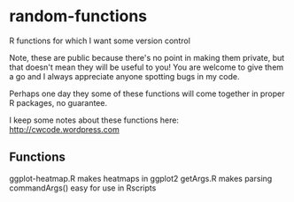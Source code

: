 random-functions
===

R functions for which I want some version control

Note, these are public because there's no point in making them private, but that doesn't mean they will be useful to you! You are welcome to give them a go and I always appreciate anyone spotting bugs in my code.

Perhaps one day they some of these functions will come together in proper R packages, no guarantee.

I keep some notes about these functions here: http://cwcode.wordpress.com

Functions
---

ggplot-heatmap.R makes heatmaps in ggplot2
getArgs.R makes parsing commandArgs() easy for use in Rscripts
